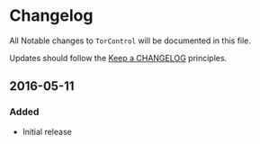 # Changelog

All Notable changes to `TorControl` will be documented in this file.

Updates should follow the [Keep a CHANGELOG](http://keepachangelog.com/) principles.

## 2016-05-11

### Added
- Initial release
